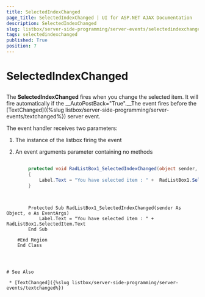 ```yaml
---
title: SelectedIndexChanged
page_title: SelectedIndexChanged | UI for ASP.NET AJAX Documentation
description: SelectedIndexChanged
slug: listbox/server-side-programming/server-events/selectedindexchanged
tags: selectedindexchanged
published: True
position: 7
---
```


# SelectedIndexChanged



## 

The __SelectedIndexChanged__ fires when you change the selected item. It will fire automatically if the __AutoPostBack="True".__The event fires before the [TextChanged]({%slug listbox/server-side-programming/server-events/textchanged%}) server event.

The event handler receives two parameters:

1. The instance of the listbox firing the event

2. An event arguments parameter containing no methods



````C#
	
	    protected void RadListBox1_SelectedIndexChanged(object sender, EventArgs e)
	    {
	        Label.Text = "You have selected item : " +  RadListBox1.SelectedItem.Text;
	    }
	
````
````VB.NET
	
	    Protected Sub RadListBox1_SelectedIndexChanged(sender As Object, e As EventArgs)
	        Label.Text = "You have selected item : " + RadListBox1.SelectedItem.Text
	    End Sub
	
	#End Region
	End Class




# See Also

 * [TextChanged]({%slug listbox/server-side-programming/server-events/textchanged%})
